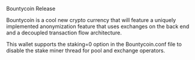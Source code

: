 Bountycoin  Release

Bountycoin is a cool new crypto currency that will feature a uniquely implemented anonymization feature that uses exchanges on the back end and a decoupled transaction flow architecture.

This wallet supports the staking=0 option in the Bountycoin.conf file to disable the stake miner thread for pool and exchange operators.

